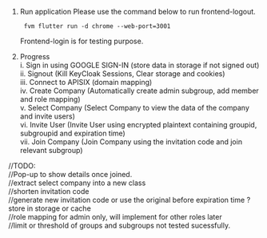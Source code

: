 1. Run application
    Please use the command below to run frontend-logout.

        fvm flutter run -d chrome --web-port=3001

    Frontend-login is for testing purpose.

2. Progress<br>
    i.   Sign in using GOOGLE SIGN-IN (store data in storage if not signed out)<br>
    ii.  Signout (Kill KeyCloak Sessions, Clear storage and cookies)<br>
    iii. Connect to APISIX (domain mapping)<br>
    iv.  Create Company (Automatically create admin subgroup, add member and role mapping)<br>
    v.   Select Company (Select Company to view the data of the company and invite users)<br>
    vi.  Invite User (Invite User using encrypted plaintext containing groupid, subgroupid and expiration time) <br>
    vii. Join Company (Join Company using the invitation code and join relevant subgroup)


//TODO:<br>
//Pop-up to show details once joined.<br>
//extract select company into a new class<br>
//shorten invitation code<br>
//generate new invitation code or use the original before expiration time ? store in storage or cache<br>
//role mapping for admin only, will implement for other roles later<br>
//limit or threshold of groups and subgroups not tested sucessfully.
